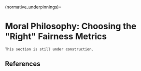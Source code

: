 (normative_underpinnings)=
# Moral Philosophy: Choosing the "Right" Fairness Metrics

```{warning}
This section is still under construction.
```
<!--

### Types of harm
Several types of [fairness-related harm](types_of_harm), such as {term}`allocation harm` and {term}`quality-of-service harm`, revolve around the extent to which some groups of individuals are worse-off, on average, compared to others.  More specifically, {term}`group fairness metric`s  

If the output of the model corresponds to some kind of resource (e.g., a job or a loan) and selection rates differ across groups, there is a risk of {term}`allocation harm`. For example, in our hiring example, the selection rate of applicants who identify as men may be higher compared to other applicants, i.e., relatively more men are classified as positive compared to women or non-binary applications.

For example, in a hiring scenario, we may mistakingly reject strong female candidates more often than strong male candidates. The risk of quality-of-service harm is particularly prevalent if the relationship between the features and target variable is different across groups. The risk is further amplified if less data is available for some groups.  For example, strong candidates for a data science position may have either a quantitative social science background or a computer science background. Now imagine that in the past, hiring managers have mostly hired people with a computer science degree but hardly any social scientists. As a result, a machine learning model could mistakingly penalize people who do not have a computer science degree. If particular groups are overrepresented in the candidate pool of social scientists, the error rates may be be higher for those groups, resulting in a quality-of-service harm.

In EU and US law, indirect discrimination in employment may not be unlawful if it is justified by a so-called "legitimate aim". Examples of legal justifications for discrimination are genuine occupational requirement and business necessity. For example, a film producer is allowed to hire only male actors to play a male role, as this is considered a genuine occupational requirement.  In particular, EU discrimination law is highly contextual - requiring normative or political evaluations on a case-by-case basis {footcite:p}`wachter2021fairness`.

First, every quantitative fairness metric is necessarily a simplification, lacking aspects of the substantive nature of fairness long debated by philosophers, legal scholars, and sociologists~\shortcite{selbst-fat19,jacobs-facct21,schwobel-facct22a,chen22}. Determining which algorithmic fairness metric is most appropriate for a given use case is still an active area of research~\shortcite{hellman-vlr20,wachter-clsr21,hertweck-facct21,hedden-ppa21}.

### Assessment versus Optimization
Third, while group fairness metrics can help to \emph{assess} potential fairness-related harms, it can be challenging to anticipate all relevant side effects of technical interventions that \emph{enforce} them. In particular, group fairness metrics such as demographic parity and equalized odds are parity-based, meaning they enforce parity of statistics, such as error rates, across sensitive groups. However, group fairness metrics do not set specific constraints on the exact distribution of predictions. For example, it is theoretically possible to achieve equal false positive rates by increasing the false positive rate of the better-off group such that it is equal to that of the worst-off group, which in most cases will not make the worst-off group any better off. The under-specification of fairness metrics is even more problematic when we consider bias-transforming metrics such as demographic parity. Borrowing an example from~\shortciteA{dwork-itcsc12}, it is possible to increase the selection rate for female applicants by inviting the least qualified female applicants for an interview. While this intervention would satisfy demographic parity, it is unlikely that any of the unqualified applicants would actually make it to the next round. Although extreme `solutions, such as this example, are unlikely to end up on the Pareto front of a \fautoml{} solution, more subtle variations can be hard to detect. Without careful modeling of measurement bias and historical bias, simply enforcing demographic parity -- while theoretically an important measure for equitable outcomes -- can have undesirable side effects that can even harm the groups the intervention was designed to protect~\shortcite{weerts-arxiv22}.

#### When should we use demographic parity as a fairness metric?
The [underlying assumption about fairness of demographic parity](https://arxiv.org/abs/1609.07236) is  that, **regardless of what the measured target variable says**, either:
1. *Everybody **is** equal*. For example, we may believe that traits relevant for a job are independent of somebody's gender. However, due to social biases in historical hiring decisions, this may not be represented as such in the data.
2. *Everybody **should be** equal*. For example, we may believe that different genders are not equally suitable for the job, but this is due to factors outside of the individual's control, such as lacking opportunities due to social gender norms.

Enforcing demographic parity might lead to differences in treatment across sensitive groups, causing otherwise similar people to be treated differently. For example, two people with the exact same features, apart from race, would get a different score prediction. This can be seen a form of *procedural harm*. Consequently, demographic parity is only a suitable metric if one of the two underlying assumptions (everybody *is* or *should be* equal) holds. A limitation of demographic parity is that it does not put any constraints on the scores. For example, to fulfill demographic parity, you do not have to select the most risky people from different racial groups as long as you pick the same proportion for each group. 

#### When should we use equalized odds as a fairness metric?
If error rates differ across groups, there is a risk of **quality-of-service harm**.


Equalized odds quantifies the understanding of fairness that we should not make more mistakes for some groups than for other groups. Similar to demographic parity, the equalized odds criterion acknowledges that the relationship between the features and the target may differ across groups and that this should be accounted for. However, as opposed to the *everybody is or should be equal* assumptions of demographic parity, **equalized odds implicitly assumes that the target variable is a good representation of what we are actually interested in**.

#### When should we use equal calibration as a fairness metric?

Equal calibration quantifies an understanding of fairness that a score should have the same *meaning*, regardless of sensitive group membership. Similar to equalized odds, the underlying assumption is that the target variable is a reasonable representation of what reality looks or should look like. However, as opposed to equalized odds, equal calibration does not acknowledge that the relationship between features and target variable may be different across groups.

As opposed to demographic parity and equalized odds, requiring equal calibration usually does not require an active intervention. That is, we usually get equal calibration "for free" when we use machine learning approaches. As such, learning without explicit fairness constraints often [implicitly optimizes for equal calibration](https://arxiv.org/abs/1808.10013).

## Error versus Associations
Note that demographic parity does not take into account the true label $Y$ and, consequently, if $P(Y=1|A=a) \neq P(Y=1)$, demographic parity rules out a perfect predictor. In other words, if base rates are different across groups, satisfying demographic parity requires one to make predictions that do not coincide with the observed outcomes. For this reason, \shortciteA{wachter-vlr2020} refers to demographic parity as a bias-\emph{transforming} metric: it requires us to change the status quo. There are two primary reasons why we would like to do so. First of all, $Y$ may be subject to \emph{measurement bias}~\shortcite{jacobs-facct21}. For example, in predictive policing, rearrests may be an inaccurate proxy for actual recidivism due to biased policing practices that inflate the base rates for some groups. Second, base rates may differ across groups due to an unjust status quo, which is sometimes referred to as \emph{historical bias}~\shortcite{suresh-eaamo21a}. In this case, demographic parity is often supported by some form of an egalitarian argument: when valuable resources such as jobs and loans are allocated to people, these should be distributed equally regardless of characteristics such as gender and race~\shortcite{weerts-arxiv22}.

As opposed to demographic parity, equalized odds does explicitly take into account $Y$. It is therefore what \shortciteA{wachter-vlr2020} refers to as a bias-\textit{preserving} metric: optimizing for equalized odds will preserve the status quo as much as possible, implicitly assuming that any measurement bias or historical bias present in the data should be preserved.

### Disparate Impact / Direct Discrimination

### Equality of Opportunity

# Connection to Non-Discrimination Law
Previous work has often cited the \emph{four-fifths} rule~\shortcite<e.g.,>{feldman-kdd15a} as an example of such a constraint, but this rule only holds in a very narrow domain of US labor law and translating such legal requirements into fairness metrics requires multiple abstractions possibly invalidating the result of a fairness metric~\shortcite{chen22}. Similarly, EU anti-discrimination law is designed to be context-sensitive and reliant on interpretation~\shortcite{wachter-clsr21}, making it challenging to set any hard constraints in advance. We argue that fairness metrics should not be equated with legal fairness principles and that any constraints loosely derived from legal texts should be questioned.

### Socially Salient Groups
What groups should we consider? *How* should we measure these groups?

During the evaluation stage, the final model is scrutinized in more detail. {term}`evaluation bias` refers to the use of performance metrics and procedures that are not appropriate for the way in which the model will be used {footcite:p}`suresh2020`. {footcite:t}`Mitchell2018` identify several underlying assumptions of performance metrics. First, these metrics assume that individual decisions are independent of each other. Note how this assumption is grounded in utilitarianism, in which overall utility is expressed as the sum of individual utilities. In practice, however, the impact of a decision may not be independent across instances. For example, denying one family member a loan may impact another family member's ability to repay their own loan. Additionally, it is typically assumed that decisions are symmetrical, i.e. the impact of the outcome is equal across instances. Again, this often does not hold in practice. For example, a rejection of a job application can have a very different impact depending on whether that person is currently employed or unemployed.


-->

## References
```{footbibliography}
```